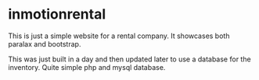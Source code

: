 # inmotionrental

This is just a simple website for a rental company.  It showcases both paralax and bootstrap.  

 This was just built in a day and then updated later to use a database for the inventory. Quite simple php and mysql database.
